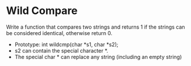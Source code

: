 # Wild Compare

Write a function that compares two strings and returns 1 if the strings can be considered identical, otherwise return 0.

* Prototype: int wildcmp(char *s1, char *s2);
* s2 can contain the special character *.
* The special char * can replace any string (including an empty string)
